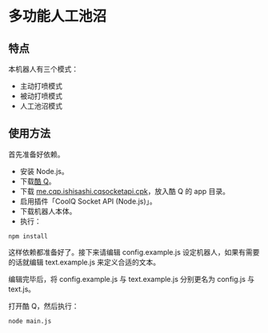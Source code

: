 # 多功能人工池沼
## 特点
本机器人有三个模式：
* 主动打喷模式
* 被动打喷模式
* 人工池沼模式

## 使用方法
首先准备好依赖。
* 安装 Node.js。
* 下载[酷 Q](https://cqp.cc/)。
* 下载 [me.cqp.ishisashi.cqsocketapi.cpk](https://dl.bintray.com/mrhso/cqsocketapi/me.cqp.ishisashi.cqsocketapi.cpk)，放入酷 Q 的 app 目录。
* 启用插件「CoolQ Socket API (Node.js)」。
* 下载机器人本体。
* 执行：
```
npm install
```
这样依赖都准备好了。接下来请编辑 config.example.js 设定机器人，如果有需要的话就编辑 text.example.js 来定义合适的文本。

编辑完毕后，将 config.example.js 与 text.example.js 分别更名为 config.js 与 text.js。

打开酷 Q，然后执行：
```
node main.js
```

